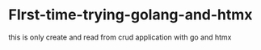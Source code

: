 # FIrst-time-trying-golang-and-htmx

this is only create and read from crud application with go and htmx
